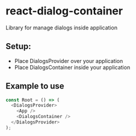 # react-dialog-container

Library for manage dialogs inside application

## Setup:

- Place DialogsProvider over your application
- Place DialogsContainer inside your application

## Example to use

```js
const Root = () => (
  <DialogsProvider>
    <App />
    <DialogsContainer />
  </DialogsProvider>
);
```
